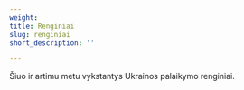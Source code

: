 ```yaml
---
weight: 
title: Renginiai
slug: renginiai
short_description: ''

---
```

Šiuo ir artimu metu vykstantys Ukrainos palaikymo renginiai.